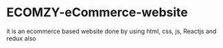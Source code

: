 # ECOMZY-eCommerce-website
it is an ecommerce based website done by using html, css, js, Reactjs and redux also 
